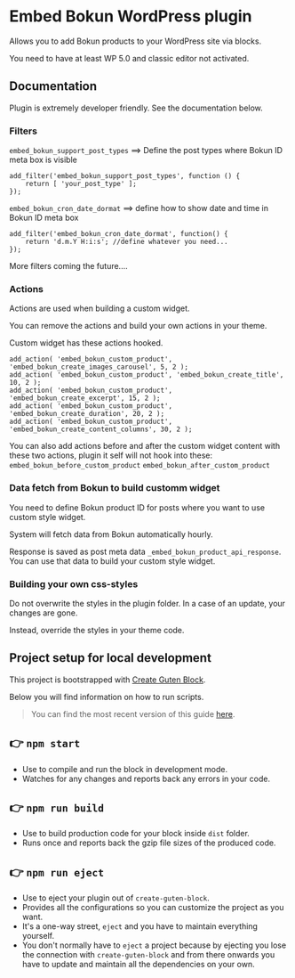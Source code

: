 # Embed Bokun WordPress plugin

Allows you to add Bokun products to your WordPress site via blocks.

You need to have at least WP 5.0 and classic editor not activated.

## Documentation

Plugin is extremely developer friendly. See the documentation below.

### Filters

`embed_bokun_support_post_types` ==> Define the post types where Bokun ID meta box is visible

```
add_filter('embed_bokun_support_post_types', function () {
    return [ 'your_post_type' ];
});
```

`embed_bokun_cron_date_dormat` ==> define how to show date and time in Bokun ID meta box

```
add_filter('embed_bokun_cron_date_dormat', function() {
    return 'd.m.Y H:i:s'; //define whatever you need...
});
```

More filters coming the future....

### Actions

Actions are used when building a custom widget.

You can remove the actions and build your own actions in your theme.

Custom widget has these actions hooked.

```
add_action( 'embed_bokun_custom_product', 'embed_bokun_create_images_carousel', 5, 2 );
add_action( 'embed_bokun_custom_product', 'embed_bokun_create_title', 10, 2 );
add_action( 'embed_bokun_custom_product', 'embed_bokun_create_excerpt', 15, 2 );
add_action( 'embed_bokun_custom_product', 'embed_bokun_create_duration', 20, 2 );
add_action( 'embed_bokun_custom_product', 'embed_bokun_create_content_columns', 30, 2 );
```

You can also add actions before and after the custom widget content with these two actions, plugin it self will not hook into these:
`embed_bokun_before_custom_product`
`embed_bokun_after_custom_product`

### Data fetch from Bokun to build customm widget

You need to define Bokun product ID for posts where you want to use custom style widget.

System will fetch data from Bokun automatically hourly.

Response is saved as post meta data `_embed_bokun_product_api_response`. You can use that data to build your custom style widget.

### Building your own css-styles

Do not overwrite the styles in the plugin folder. In a case of an update, your changes are gone.

Instead, override the styles in your theme code.

## Project setup for local development

This project is bootstrapped with [Create Guten Block](https://github.com/ahmadawais/create-guten-block).

Below you will find information on how to run scripts.

>You can find the most recent version of this guide [here](https://github.com/ahmadawais/create-guten-block).

## 👉  `npm start`
- Use to compile and run the block in development mode.
- Watches for any changes and reports back any errors in your code.

## 👉  `npm run build`
- Use to build production code for your block inside `dist` folder.
- Runs once and reports back the gzip file sizes of the produced code.

## 👉  `npm run eject`
- Use to eject your plugin out of `create-guten-block`.
- Provides all the configurations so you can customize the project as you want.
- It's a one-way street, `eject` and you have to maintain everything yourself.
- You don't normally have to `eject` a project because by ejecting you lose the connection with `create-guten-block` and from there onwards you have to update and maintain all the dependencies on your own.